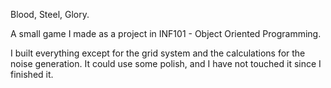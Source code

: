 Blood, Steel, Glory.

A small game I made as a project in INF101 - Object Oriented Programming. 

I built everything except for the grid system and the calculations for the noise generation. 
It could use some polish, and I have not touched it since I finished it.
